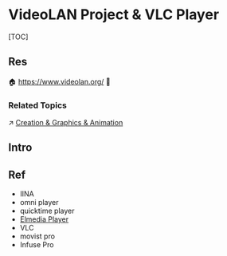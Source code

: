 # VideoLAN Project & VLC Player

[TOC]



## Res
🏠 https://www.videolan.org/
🚧 


### Related Topics
↗ [Creation & Graphics & Animation](../../../../../🔑%20CS%20Core/🧰%20Generic%20Software%20Tools%20&%20Projects/Creation%20&%20Graphics%20&%20Animation/Creation%20&%20Graphics%20&%20Animation.md)



## Intro



## Ref
[what is the best video player for mac]: https://www.reddit.com/r/macapps/comments/1alv02a/what_is_the_best_video_player_for_mac/
- IINA
- omni player
- quicktime player
- [Elmedia Player](https://apps.apple.com/us/app/elmedia-video-player/id1044549675?mt=12)
- VLC
- movist pro
- Infuse Pro

[ Open In VLC]: https://webextension.org/listing/open-in-vlc.html
